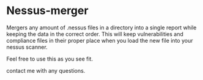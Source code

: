 # Nessus-merger
Mergers any amount of .nessus files in a directory into a single report while keeping the data in the correct order. This will keep vulnerabilities and compliance files in their proper place when you load the new file into your nessus scanner. 

Feel free to use this as you see fit.

contact me with any questions.
